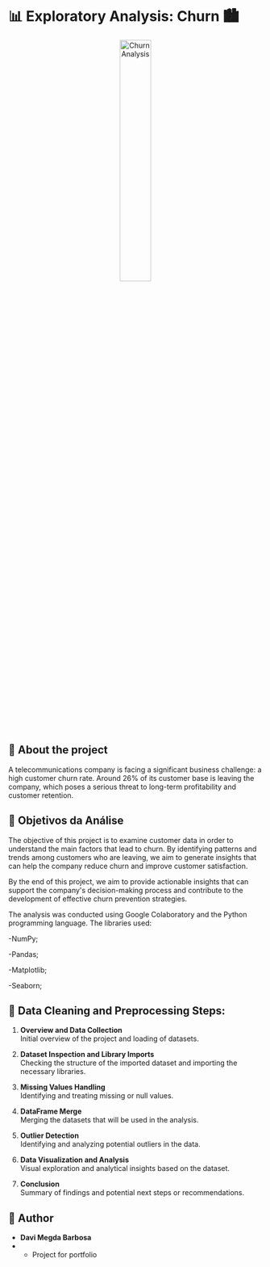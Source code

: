
#  📊 Exploratory Analysis: Churn 🏙️


<p align="center">
  <img alt="Churn Analysis" width="35%" src="https://neilpatel.com/wp-content/uploads/2019/06/ilustracao-do-titulo-churn-rate-e-simbolos-relacio-1.jpeg">
</p>

## 🧠 About the project
A telecommunications company is facing a significant business challenge: a high customer churn rate. Around 26% of its customer base is leaving the company, which poses a serious threat to long-term profitability and customer retention.

## 🎯 Objetivos da Análise
The objective of this project is to examine customer data in order to understand the main factors that lead to churn. By identifying patterns and trends among customers who are leaving, we aim to generate insights that can help the company reduce churn and improve customer satisfaction.

By the end of this project, we aim to provide actionable insights that can support the company's decision-making process and contribute to the development of effective churn prevention strategies.

The analysis was conducted using Google Colaboratory and the Python programming language. The libraries used:

-NumPy;

-Pandas;

-Matplotlib; 

-Seaborn; 

## 🧹 Data Cleaning and Preprocessing Steps:

1. **Overview and Data Collection**  
   Initial overview of the project and loading of datasets.

2. **Dataset Inspection and Library Imports**  
   Checking the structure of the imported dataset and importing the necessary libraries.

3. **Missing Values Handling**  
   Identifying and treating missing or null values.

4. **DataFrame Merge**  
   Merging the datasets that will be used in the analysis.

5. **Outlier Detection**  
   Identifying and analyzing potential outliers in the data.

6. **Data Visualization and Analysis**  
   Visual exploration and analytical insights based on the dataset.

7. **Conclusion**  
   Summary of findings and potential next steps or recommendations.



## 👤 Author

- **Davi Megda Barbosa**
- - Project for portfolio
